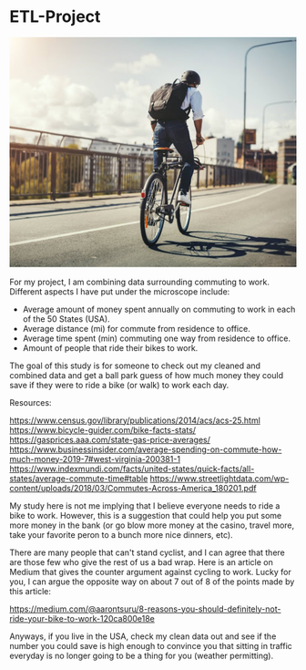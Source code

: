 # ETL-Project

<img src="images/bike_to_work.jpg">

For my project, I am combining data surrounding commuting to work. Different aspects I have put under the microscope include:

- Average amount of money spent annually on commuting to work in each of the 50 States (USA).
- Average distance (mi) for commute from residence to office.
- Average time spent (min) commuting one way from residence to office.
- Amount of people that ride their bikes to work.

The goal of this study is for someone to check out my cleaned and combined data and get a ball park guess of how much money they could save if they were to ride a bike (or walk) to work each day.

Resources:

https://www.census.gov/library/publications/2014/acs/acs-25.html
https://www.bicycle-guider.com/bike-facts-stats/
https://gasprices.aaa.com/state-gas-price-averages/
https://www.businessinsider.com/average-spending-on-commute-how-much-money-2019-7#west-virginia-200381-1
https://www.indexmundi.com/facts/united-states/quick-facts/all-states/average-commute-time#table
https://www.streetlightdata.com/wp-content/uploads/2018/03/Commutes-Across-America_180201.pdf

My study here is not me implying that I believe everyone needs to ride a bike to work. However, this is a suggestion that could help you put some more money in the bank (or go blow more money at the casino, travel more, take your favorite peron to a bunch more nice dinners, etc).

There are many people that can't stand cyclist, and I can agree that there are those few who give the rest of us a bad wrap. Here is an article on Medium that gives the counter argument against cycling to work. Lucky for you, I can argue the opposite way on about 7 out of 8 of the points made by this article:

https://medium.com/@aarontsuru/8-reasons-you-should-definitely-not-ride-your-bike-to-work-120ca800e18e

Anyways, if you live in the USA, check my clean data out and see if the number you could save is high enough to convince you that sitting in traffic everyday is no longer going to be a thing for you (weather permitting).
